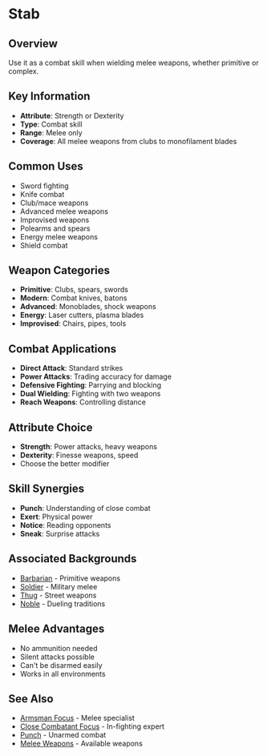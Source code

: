 # Stab

## Overview
Use it as a combat skill when wielding melee weapons, whether primitive or complex.

## Key Information
- **Attribute**: Strength or Dexterity
- **Type**: Combat skill
- **Range**: Melee only
- **Coverage**: All melee weapons from clubs to monofilament blades

## Common Uses
- Sword fighting
- Knife combat
- Club/mace weapons
- Advanced melee weapons
- Improvised weapons
- Polearms and spears
- Energy melee weapons
- Shield combat

## Weapon Categories
- **Primitive**: Clubs, spears, swords
- **Modern**: Combat knives, batons
- **Advanced**: Monoblades, shock weapons
- **Energy**: Laser cutters, plasma blades
- **Improvised**: Chairs, pipes, tools

## Combat Applications
- **Direct Attack**: Standard strikes
- **Power Attacks**: Trading accuracy for damage
- **Defensive Fighting**: Parrying and blocking
- **Dual Wielding**: Fighting with two weapons
- **Reach Weapons**: Controlling distance

## Attribute Choice
- **Strength**: Power attacks, heavy weapons
- **Dexterity**: Finesse weapons, speed
- Choose the better modifier

## Skill Synergies
- **Punch**: Understanding of close combat
- **Exert**: Physical power
- **Notice**: Reading opponents
- **Sneak**: Surprise attacks

## Associated Backgrounds
- [Barbarian](../backgrounds/barbarian.md) - Primitive weapons
- [Soldier](../backgrounds/soldier.md) - Military melee
- [Thug](../backgrounds/thug.md) - Street weapons
- [Noble](../backgrounds/noble.md) - Dueling traditions

## Melee Advantages
- No ammunition needed
- Silent attacks possible
- Can't be disarmed easily
- Works in all environments

## See Also
- [Armsman Focus](../foci/combat/armsman.md) - Melee specialist
- [Close Combatant Focus](../foci/combat/close-combatant.md) - In-fighting expert
- [Punch](punch.md) - Unarmed combat
- [Melee Weapons](../../equipment/weapons/melee/) - Available weapons